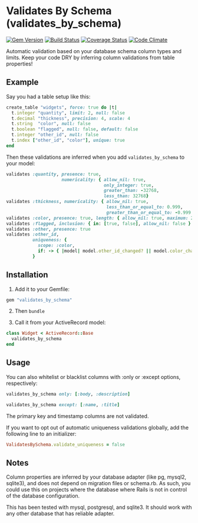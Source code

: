 # Validates By Schema (validates_by_schema)

[![Gem Version](http://img.shields.io/gem/v/validates_by_schema.svg?style=flat)](https://rubygems.org/gems/validates_by_schema)
[![Build Status](http://img.shields.io/github/workflow/status/joshwlewis/validates_by_schema/Build?style=flat)](https://github.com/joshwlewis/validates_by_schema/actions/workflows/build.yml)
[![Coverage Status](http://img.shields.io/coveralls/joshwlewis/validates_by_schema.svg?style=flat)](https://coveralls.io/r/joshwlewis/validates_by_schema)
[![Code Climate](http://img.shields.io/codeclimate/maintainability/joshwlewis/validates_by_schema.svg?style=flat)](https://codeclimate.com/github/joshwlewis/validates_by_schema)

Automatic validation based on your database schema column types and limits. Keep your code DRY by inferring column validations from table properties!

## Example

Say you had a table setup like this:

```ruby
create_table "widgets", force: true do |t|
  t.integer "quantity", limit: 2, null: false
  t.decimal "thickness", precision: 4, scale: 4
  t.string  "color", null: false
  t.boolean "flagged", null: false, default: false
  t.integer "other_id", null: false
  t.index ["other_id", "color"], unique: true
end
```

Then these validations are inferred when you add `validates_by_schema` to your model:

```ruby
validates :quantity, presence: true,
                     numericality: { allow_nil: true,
                                     only_integer: true,
                                     greater_than: -32768,
                                     less_than: 32768}
validates :thickness, numericality: { allow_nil: true,
                                      less_than_or_equal_to: 0.999,
                                      greater_than_or_equal_to: -0.999 }
validates :color, presence: true, length: { allow_nil: true, maximum: 255 }
validates :flagged, inclusion: { in: [true, false], allow_nil: false }
validates :other, presence: true
validates :other_id,
          uniqueness: {
            scope: :color,
            if: -> { |model| model.other_id_changed? || model.color_changed? }
          }
```

## Installation

1. Add it to your Gemfile:

```ruby
gem "validates_by_schema"
```

2. Then `bundle`

3. Call it from your ActiveRecord model:

```ruby
class Widget < ActiveRecord::Base
  validates_by_schema
end
```

## Usage

You can also whitelist or blacklist columns with :only or :except options, respectively:

```ruby
validates_by_schema only: [:body, :description]
```

```ruby
validates_by_schema except: [:name, :title]
```

The primary key and timestamp columns are not validated.

If you want to opt out of automatic uniqueness validations globally, add the following line to an initializer:

```ruby
ValidatesBySchema.validate_uniqueness = false
```

## Notes

Column properties are inferred by your database adapter (like pg, mysql2, sqlite3), and does not depend on migration files or schema.rb. As such, you could use this on projects where the database where Rails is not in control of the database configuration.

This has been tested with mysql, postgresql, and sqlite3. It should work with any other database that has reliable adapter.
